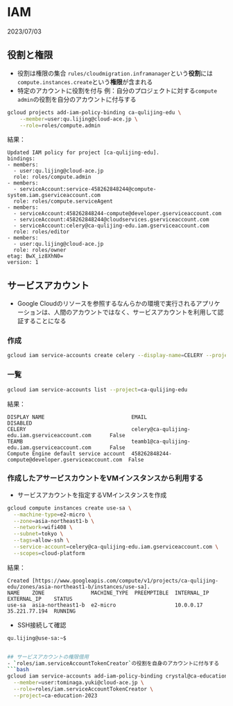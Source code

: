 # IAM
2023/07/03

## 役割と権限
- 役割は権限の集合
`rules/cloudmigration.inframanager`という**役割**には`compute.instances.create`という**権限**が含まれる
- 特定のアカウントに役割を付与
例：自分のプロジェクトに対する`compute admin`の役割を自分のアカウントに付与する
```bash
gcloud projects add-iam-policy-binding ca-qulijing-edu \
    --member=user:qu.lijing@cloud-ace.jp \
    --role=roles/compute.admin
```
結果：
```
Updated IAM policy for project [ca-qulijing-edu].
bindings:
- members:
  - user:qu.lijing@cloud-ace.jp
  role: roles/compute.admin
- members:
  - serviceAccount:service-458262848244@compute-system.iam.gserviceaccount.com
  role: roles/compute.serviceAgent
- members:
  - serviceAccount:458262848244-compute@developer.gserviceaccount.com
  - serviceAccount:458262848244@cloudservices.gserviceaccount.com
  - serviceAccount:celery@ca-qulijing-edu.iam.gserviceaccount.com
  role: roles/editor
- members:
  - user:qu.lijing@cloud-ace.jp
  role: roles/owner
etag: BwX_iz8XhN0=
version: 1
```

## サービスアカウント
- Google Cloudのリソースを参照するなんらかの環境で実行されるアプリケーションは、人間のアカウントではなく、サービスアカウントを利用して認証することになる
### 作成
```bash
gcloud iam service-accounts create celery --display-name=CELERY --project=ca-qulijing-edu
```
### 一覧
```bash
gcloud iam service-accounts list --project=ca-qulijing-edu
```
結果：
```
DISPLAY NAME                            EMAIL                                               DISABLED
CELERY                                  celery@ca-qulijing-edu.iam.gserviceaccount.com      False
TEAMB                                   teamb1@ca-qulijing-edu.iam.gserviceaccount.com      False
Compute Engine default service account  458262848244-compute@developer.gserviceaccount.com  False
```
### 作成したアサービスカウントをVMインスタンスから利用する
- サービスアカウントを指定するVMインスタンスを作成
```bash
gcloud compute instances create use-sa \
  --machine-type=e2-micro \
  --zone=asia-northeast1-b \
  --network=wifi408 \
  --subnet=tokyo \
  --tags=allow-ssh \
  --service-account=celery@ca-qulijing-edu.iam.gserviceaccount.com \
  --scopes=cloud-platform
```
結果：
```
Created [https://www.googleapis.com/compute/v1/projects/ca-qulijing-edu/zones/asia-northeast1-b/instances/use-sa].
NAME    ZONE               MACHINE_TYPE  PREEMPTIBLE  INTERNAL_IP  EXTERNAL_IP    STATUS
use-sa  asia-northeast1-b  e2-micro                   10.0.0.17    35.221.77.194  RUNNING
```
- SSH接続して確認
```bash
qu.lijing@use-sa:~$ 


## サービスアカウントの権限借用
- `roles/iam.serviceAccountTokenCreator`の役割を自身のアカウントに付与する
```bash
gcloud iam service-accounts add-iam-policy-binding crystal@ca-education-2023.iam.gserviceaccount.com \
  --member=user:tominaga.yuki@cloud-ace.jp \
  --role=roles/iam.serviceAccountTokenCreator \
  --project=ca-education-2023
```